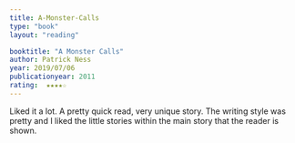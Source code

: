 ```yaml
---
title: A-Monster-Calls
type: "book"
layout: "reading"

booktitle: "A Monster Calls"
author: Patrick Ness
year: 2019/07/06
publicationyear: 2011
rating:  ★★★★☆
---
```


Liked it a lot. A pretty quick read, very unique story. The writing style was pretty and I liked the little stories within the main story that the reader is shown.
